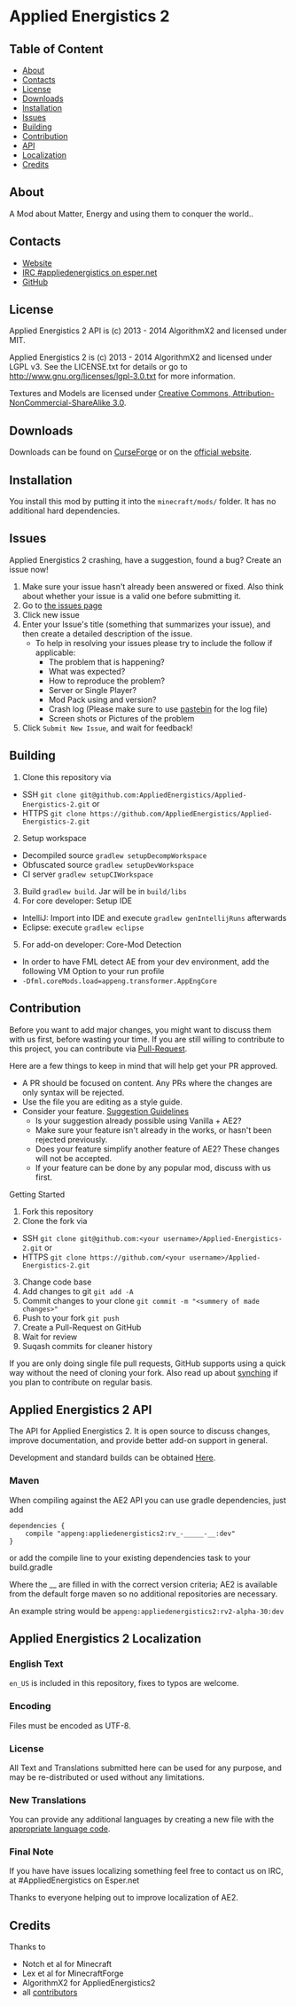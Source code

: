 # Applied Energistics 2

## Table of Content

* [About](#about)
* [Contacts](#contacts)
* [License](#license)
* [Downloads](#downloads)
* [Installation](#installation)
* [Issues](#issues)
* [Building](#building)
* [Contribution](#contribution)
* [API](#applied-energistics-2-api)
* [Localization](#applied-energistics-2-localization)
* [Credits](#credits)

## About

A Mod about Matter, Energy and using them to conquer the world..

## Contacts

* [Website](http://ae-mod.info/)
* [IRC #appliedenergistics on esper.net](http://webchat.esper.net/?channels=appliedenergistics&prompt=1)
* [GitHub](https://github.com/AppliedEnergistics/Applied-Energistics-2)

## License

Applied Energistics 2 API is (c) 2013 - 2014 AlgorithmX2 and licensed under MIT.

Applied Energistics 2 is (c) 2013 - 2014 AlgorithmX2 and licensed under LGPL v3.
See the LICENSE.txt for details or go to http://www.gnu.org/licenses/lgpl-3.0.txt for more information.

Textures and Models are licensed under [Creative Commons, Attribution-NonCommercial-ShareAlike 3.0]( https://creativecommons.org/licenses/by-nc-sa/3.0/).

## Downloads

Downloads can be found on [CurseForge](http://www.curse.com/mc-mods/minecraft/223794-applied-energistics-2) or on the [official website](http://ae-mod.info/Downloads/).

## Installation

You install this mod by putting it into the `minecraft/mods/` folder. It has no additional hard dependencies.

## Issues

Applied Energistics 2 crashing, have a suggestion, found a bug?  Create an issue now!

1. Make sure your issue hasn't already been answered or fixed.  Also think about whether your issue is a valid one before submitting it.
2. Go to [the issues page](https://github.com/AppliedEnergistics/Applied-Energistics-2/issues)
3. Click new issue
4. Enter your Issue's title (something that summarizes your issue), and then create a detailed description of the issue.
	* To help in resolving your issues please try to include the follow if applicable:
		* The problem that is happening?
		* What was expected?
		* How to reproduce the problem?
		* Server or Single Player?
		* Mod Pack using and version?
		* Crash log (Please make sure to use [pastebin](http://pastebin.com/) for the log file) 
		* Screen shots or Pictures of the problem
5. Click `Submit New Issue`, and wait for feedback!

## Building

1. Clone this repository via 
  - SSH `git clone git@github.com:AppliedEnergistics/Applied-Energistics-2.git` or 
  - HTTPS `git clone https://github.com/AppliedEnergistics/Applied-Energistics-2.git`
2. Setup workspace 
  - Decompiled source `gradlew setupDecompWorkspace`
  - Obfuscated source `gradlew setupDevWorkspace`
  - CI server `gradlew setupCIWorkspace`
3. Build `gradlew build`. Jar will be in `build/libs`
4. For core developer: Setup IDE
  - IntelliJ: Import into IDE and execute `gradlew genIntellijRuns` afterwards
  - Eclipse: execute `gradlew eclipse`
5. For add-on developer: Core-Mod Detection
  - In order to have FML detect AE from your dev environment, add the following VM Option to your run profile
  - `-Dfml.coreMods.load=appeng.transformer.AppEngCore`

## Contribution

Before you want to add major changes, you might want to discuss them with us first, before wasting your time.
If you are still willing to contribute to this project, you can contribute via [Pull-Request](https://help.github.com/articles/creating-a-pull-request).

Here are a few things to keep in mind that will help get your PR approved.

* A PR should be focused on content. Any PRs where the changes are only syntax will be rejected.
* Use the file you are editing as a style guide.
* Consider your feature. [Suggestion Guidelines](http://ae-mod.info/Suggestion-Guidelines/)
  - Is your suggestion already possible using Vanilla + AE2?
  - Make sure your feature isn't already in the works, or hasn't been rejected previously.
  - Does your feature simplify another feature of AE2? These changes will not be accepted.
  - If your feature can be done by any popular mod, discuss with us first.

Getting Started

1. Fork this repository
2. Clone the fork via
  * SSH `git clone git@github.com:<your username>/Applied-Energistics-2.git` or 
  * HTTPS `git clone https://github.com/<your username>/Applied-Energistics-2.git`
3. Change code base
4. Add changes to git `git add -A`
5. Commit changes to your clone `git commit -m "<summery of made changes>"`
6. Push to your fork `git push`
7. Create a Pull-Request on GitHub
8. Wait for review
9. Suqash commits for cleaner history

If you are only doing single file pull requests, GitHub supports using a quick way without the need of cloning your fork. Also read up about [synching](https://help.github.com/articles/syncing-a-fork) if you plan to contribute on regular basis.

## Applied Energistics 2 API

The API for Applied Energistics 2. It is open source to discuss changes, improve documentation, and provide better add-on support in general.

Development and standard builds can be obtained [Here](http://ae2.ae-mod.info/Downloads/).

### Maven

When compiling against the AE2 API you can use gradle dependencies, just add

    dependencies {
	    compile "appeng:appliedenergistics2:rv_-_____-__:dev"
    }

or add the compile line to your existing dependencies task to your build.gradle

Where the __ are filled in with the correct version criteria; AE2 is available from the default forge maven so no additional repositories are necessary.

An example string would be `appeng:appliedenergistics2:rv2-alpha-30:dev`

## Applied Energistics 2 Localization

### English Text

`en_US` is included in this repository, fixes to typos are welcome.

### Encoding

Files must be encoded as UTF-8.

### License

All Text and Translations submitted here can be used for any purpose, and may be re-distributed or used without any limitations.

### New Translations

You can provide any additional languages by creating a new file with the [appropriate language code](http://download1.parallels.com/SiteBuilder/Windows/docs/3.2/en_US/sitebulder-3.2-win-sdk-localization-pack-creation-guide/30801.htm).

### Final Note

If you have have issues localizing something feel free to contact us on IRC, at #AppliedEnergistics on Esper.net

Thanks to everyone helping out to improve localization of AE2.

## Credits

Thanks to
 
* Notch et al for Minecraft
* Lex et al for MinecraftForge
* AlgorithmX2 for AppliedEnergistics2
* all [contributors](https://github.com/AppliedEnergistics/Applied-Energistics-2/graphs/contributors)
